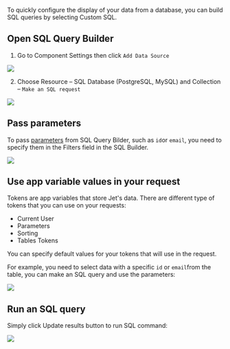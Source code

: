 To quickly configure the display of your data from a database, you can build SQL queries by selecting Custom SQL. 

## Open SQL Query Builder

1. Go to Component Settings then click `Add Data Source`

![](https://gblobscdn.gitbook.com/assets%2F-LQ08RFAKZvFADEiXKFy%2F-MG_psD4L-Hj5eIFJ5Fj%2F-MG_q_FOrInMGFQmtdPV%2FGIF85.gif?alt=media&token=951fc8fe-7bd5-4545-8e1c-8816b4cf71a6)

2. Choose Resource – SQL Database \(PostgreSQL, MySQL\) and Collection – `Make an SQL request`

![](https://gblobscdn.gitbook.com/assets%2F-LQ08RFAKZvFADEiXKFy%2F-MG_psD4L-Hj5eIFJ5Fj%2F-MG_rIlgt6vOUvq5B4ry%2FGIF85.gif?alt=media&token=c2690e0a-c599-4161-9075-cba2a7387f58)

## Pass parameters

To pass [parameters](user-guide/data/parameters) from SQL Query Bilder, such as `id`or `email`, you need to specify them in the Filters field in the SQL Builder.

![](https://gblobscdn.gitbook.com/assets%2F-LQ08RFAKZvFADEiXKFy%2F-MEPZl5nXUqkFwLq4_KD%2F-MEPahFJVPcXkJzGRm0r%2Fimage.png?alt=media&token=fade7e77-60e5-4a74-9647-f8672b6aa8ab)

## Use app variable values in your request

Tokens are app variables that store Jet's data. There are different type of tokens that you can use on your requests:

* Current User
* Parameters
* Sorting
* Tables Tokens

You can specify default values for your tokens that will use in the request.

For example, you need to select data with a specific `id` or `email`from the table, you can make an SQL query and use the parameters:

![](https://gblobscdn.gitbook.com/assets%2F-LQ08RFAKZvFADEiXKFy%2F-MEPZl5nXUqkFwLq4_KD%2F-MEPbss00zUEyU8YHT_o%2FGIF.gif?alt=media&token=1f0e2183-d891-4591-a9a8-4318b732f7de)

## Run an SQL query

Simply click Update results button to run SQL command:

![](https://gblobscdn.gitbook.com/assets%2F-LQ08RFAKZvFADEiXKFy%2F-MGcwezTmpMCVHgRFJgC%2F-MGdSpufwMc1GRdf8oY6%2FGIF149.gif?alt=media&token=70c1902a-67b6-4a3e-8d0b-76ff95ebf13e)

